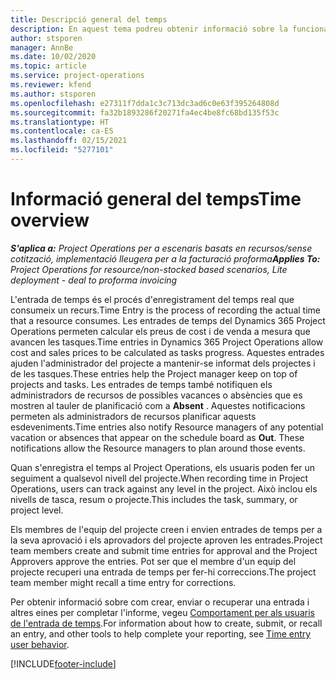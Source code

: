 ```yaml
---
title: Descripció general del temps
description: En aquest tema podreu obtenir informació sobre la funcionalitat de Temps del Dynamics 365 Project Operations.
author: stsporen
manager: AnnBe
ms.date: 10/02/2020
ms.topic: article
ms.service: project-operations
ms.reviewer: kfend
ms.author: stsporen
ms.openlocfilehash: e27311f7dda1c3c713dc3ad6c0e63f395264808d
ms.sourcegitcommit: fa32b1893286f20271fa4ec4be8fc68bd135f53c
ms.translationtype: HT
ms.contentlocale: ca-ES
ms.lasthandoff: 02/15/2021
ms.locfileid: "5277101"
---
```

# <a name="time-overview"></a><span data-ttu-id="e2fcf-103">Informació general del temps</span><span class="sxs-lookup"><span data-stu-id="e2fcf-103">Time overview</span></span>

<span data-ttu-id="e2fcf-104">_**S'aplica a:** Project Operations per a escenaris basats en recursos/sense cotització, implementació lleugera per a la facturació proforma_</span><span class="sxs-lookup"><span data-stu-id="e2fcf-104">_**Applies To:** Project Operations for resource/non-stocked based scenarios, Lite deployment - deal to proforma invoicing_</span></span>

<span data-ttu-id="e2fcf-105">L'entrada de temps és el procés d'enregistrament del temps real que consumeix un recurs.</span><span class="sxs-lookup"><span data-stu-id="e2fcf-105">Time Entry is the process of recording the actual time that a resource consumes.</span></span> <span data-ttu-id="e2fcf-106">Les entrades de temps del Dynamics 365 Project Operations permeten calcular els preus de cost i de venda a mesura que avancen les tasques.</span><span class="sxs-lookup"><span data-stu-id="e2fcf-106">Time entries in Dynamics 365 Project Operations allow cost and sales prices to be calculated as tasks progress.</span></span> <span data-ttu-id="e2fcf-107">Aquestes entrades ajuden l'administrador del projecte a mantenir-se informat dels projectes i de les tasques.</span><span class="sxs-lookup"><span data-stu-id="e2fcf-107">These entries help the Project manager keep on top of projects and tasks.</span></span> <span data-ttu-id="e2fcf-108">Les entrades de temps també notifiquen els administradors de recursos de possibles vacances o absències que es mostren al tauler de planificació com a **Absent** . Aquestes notificacions permeten als administradors de recursos planificar aquests esdeveniments.</span><span class="sxs-lookup"><span data-stu-id="e2fcf-108">Time entries also notify Resource managers of any potential vacation or absences that appear on the schedule board as **Out**. These notifications allow the Resource managers to plan around those events.</span></span>

<span data-ttu-id="e2fcf-109">Quan s'enregistra el temps al Project Operations, els usuaris poden fer un seguiment a qualsevol nivell del projecte.</span><span class="sxs-lookup"><span data-stu-id="e2fcf-109">When recording time in Project Operations, users can track against any level in the project.</span></span> <span data-ttu-id="e2fcf-110">Això inclou els nivells de tasca, resum o projecte.</span><span class="sxs-lookup"><span data-stu-id="e2fcf-110">This includes the task, summary, or project level.</span></span>

<span data-ttu-id="e2fcf-111">Els membres de l'equip del projecte creen i envien entrades de temps per a la seva aprovació i els aprovadors del projecte aproven les entrades.</span><span class="sxs-lookup"><span data-stu-id="e2fcf-111">Project team members create and submit time entries for approval and the Project Approvers approve the entries.</span></span> <span data-ttu-id="e2fcf-112">Pot ser que el membre d'un equip del projecte recuperi una entrada de temps per fer-hi correccions.</span><span class="sxs-lookup"><span data-stu-id="e2fcf-112">The project team member might recall a time entry for corrections.</span></span>

<span data-ttu-id="e2fcf-113">Per obtenir informació sobre com crear, enviar o recuperar una entrada i altres eines per completar l'informe, vegeu [Comportament per als usuaris de l'entrada de temps](ui-behavior-time.md).</span><span class="sxs-lookup"><span data-stu-id="e2fcf-113">For information about how to create, submit, or recall an entry, and other tools to help complete your reporting, see [Time entry user behavior](ui-behavior-time.md).</span></span>



[!INCLUDE[footer-include](../includes/footer-banner.md)]